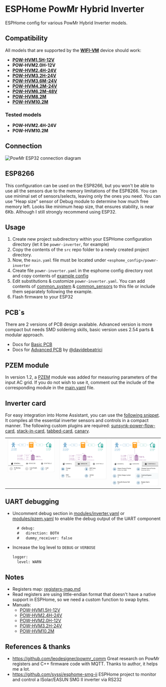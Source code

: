 # ESPHome PowMr Hybrid Inverter
ESPHome config for various PowMr Hybrid Inverter models.

## Compatibility
All models that are supported by the [**WIFI-VM**](https://powmr.com/products/powmr-wifi-module-with-rs232-remote-monitoring-solution-wifi-vm) device should work:

- [**POW-HVM1.5H-12V**](https://powmr.com/products/all-in-one-inverter-charger-1500watt-220vac-12vdc)
- **POW-HVM2.0H-12V**
- [**POW-HVM2.4H-24V**](https://web.archive.org/web/20230329235125/https://powmr.com/inverters/all-in-one-inverter-chargers/powmr-2400watt-dc-24v-ac-220v-solar-inverter-charger)
- [**POW-HVM3.2H-24V**](https://powmr.com/products/all-in-one-inverter-charger-3000w-220vac-24vdc)
- [**POW-HVM3.6M-24V**](https://powmr.com/products/hybrid-inverter-charger-3600w-220vac-24vdc)
- [**POW-HVM4.2M-24V**](https://powmr.com/products/hybrid-inverter-charger-4200w-220vac-24vdc)
- [**POW-HVM6.2M-48V**](https://powmr.com/products/hybrid-inverter-charger-6200w-220vac-48vdc)
- [**POW-HVM8.2M**](https://powmr.com/products/hybrid-inverter-charger-8000w-220vac-48vdc)
- [**POW-HVM10.2M**](https://powmr.com/products/hybrid-inverter-charger-10200w-200vac-48vdc)

### Tested models

- **POW-HVM2.4H-24V**
- **POW-HVM10.2M**

## Connection
![PowMr ESP32 connection diagram](images/powmr_esp32_connection.png "PowMr ESP32 connection diagram")

## ESP8266
This configuration can be used on the ESP8266, but you won't be able to use all the sensors due to the memory limitations of the ESP8266. 
You can use minimal set of sensors/selects, leaving only the ones you need. You can use "Heap size" sensor of Debug module to determine how much free memory left. 
Looks like minimum heap size, that ensures stability, is near 6Kb. Although I still strongly recommend using ESP32.

## Usage
1) Create new project subdirectory within your ESPHome configuration directory (let it be `powmr-inverter`, for example) 
2) Copy the contents of the `src` repo folder to a newly created project directory.
3) Now, the `main.yaml` file must be located under `<esphome_config>/powmr-inverter`
4) Create file `powmr-inverter.yaml` in the esphome config directory root and copy contents of [example config](/examples/powmr-inverter.yaml)
5) Edit substitutions & customize `powmr-inverter.yaml`. You can add contents of [common_system](/examples/common_system.yaml) & [common_sensors](/examples/common_sensors.yaml) to this file or include them separately following the example.
6) Flash firmware to your ESP32

## PCB`s
There are 2 versions of PCB design available. Advanced version is more compact but needs SMD soldering skills, basic version uses 2.54 parts & modular approach. 
- Docs for [Basic PCB](pcb/basic/README.md)
- Docs for [Advanced PCB](pcb/advanced/README.md) by [@davidebeatrici](https://github.com/davidebeatrici)

## PZEM module
In version 1.2, a [PZEM](https://esphome.io/components/sensor/pzem004t) module was added for measuring parameters of the input AC grid. If you do not wish to use it, comment out the include of the corresponding module in the [main.yaml](/src/main.yaml) file.

## Inverter card
For easy integration into Home Assistant, you can use the [following snippet](/examples/inverter-card-example.yaml). It compiles all the essential inverter sensors and controls in a compact manner. 
The following custom plugins are required: [sunsynk-power-flow-card](https://github.com/slipx06/sunsynk-power-flow-card), [stack-in-card](https://github.com/custom-cards/stack-in-card), [tabbed-card](https://github.com/kinghat/tabbed-card), [canary](https://github.com/jcwillox/lovelace-canary).

<table border="0">
<tr>
<td valign="top"><img alt="Inverter card page 1 screenshot" src="examples/inverter-card-screenshots/inverter-card-page1.png" width="250" height="auto"></td>
<td valign="top"><img alt="Inverter card page 2 screenshot" src="examples/inverter-card-screenshots/inverter-card-page2.png" width="250" height="auto"></td>
<td valign="top"><img alt="Inverter card page 3 screenshot" src="examples/inverter-card-screenshots/inverter-card-page3.png" width="250" height="auto"></td>
</tr>
</table>

## UART debugging
- Uncomment debug section in [modules/inverter.yaml](/src/modules/inverter.yaml) or [modules/pzem.yaml](/src/modules/pzem.yaml) to enable the debug output of the UART component 
  ```
    # debug:
    #   direction: BOTH
    #   dummy_receiver: false
  ```
- Increase the log level to `DEBUG` or `VERBOSE`
  ```
  logger:
    level: WARN
  ```

## Notes
- Registers map: [registers-map.md](docs/registers-map.md)
- Read registers are using little-endian format that doesn't have a native support in ESPHome, so we need a custom function to swap bytes.
- Manuals:
  - [POW-HVM1.5H-12V](docs/POW-HVM2.4H-24V.pdf)
  - [POW-HVM2.4H-24V](docs/POW-HVM2.4H-24V.pdf)
  - [POW-HVM2.0H-12V](docs/POW-HVM3.2H-24V.pdf)
  - [POW-HVM3.2H-24V](docs/POW-HVM3.2H-24V.pdf)
  - [POW-HVM10.2M](docs/POW-HVM10.2M.pdf)

## References & thanks
- https://github.com/leodesigner/powmr_comm 
  Great research on PowMr registers and C++ firmware code with MQTT. Thanks to author, it helps me a lot.
- https://github.com/syssi/esphome-smg-ii
  ESPHome project to monitor and control a ISolar/EASUN SMG II inverter via RS232
